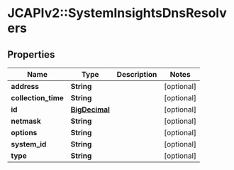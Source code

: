 # JCAPIv2::SystemInsightsDnsResolvers

## Properties
Name | Type | Description | Notes
------------ | ------------- | ------------- | -------------
**address** | **String** |  | [optional] 
**collection_time** | **String** |  | [optional] 
**id** | [**BigDecimal**](BigDecimal.md) |  | [optional] 
**netmask** | **String** |  | [optional] 
**options** | **String** |  | [optional] 
**system_id** | **String** |  | [optional] 
**type** | **String** |  | [optional] 

